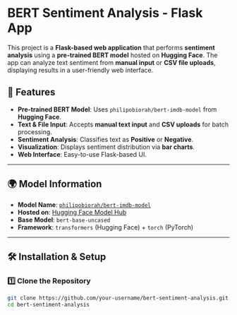 # **BERT Sentiment Analysis - Flask App**
This project is a **Flask-based web application** that performs **sentiment analysis** using a **pre-trained BERT model** hosted on **Hugging Face**. The app can analyze text sentiment from **manual input** or **CSV file uploads**, displaying results in a user-friendly web interface.

## **🚀 Features**
- **Pre-trained BERT Model**: Uses `philipobiorah/bert-imdb-model` from **Hugging Face**.
- **Text & File Input**: Accepts **manual text input** and **CSV uploads** for batch processing.
- **Sentiment Analysis**: Classifies text as **Positive** or **Negative**.
- **Visualization**: Displays sentiment distribution via **bar charts**.
- **Web Interface**: Easy-to-use Flask-based UI.

---

## **🌍 Model Information**
- **Model Name**: [`philipobiorah/bert-imdb-model`](https://huggingface.co/philipobiorah/bert-imdb-model)
- **Hosted on**: [Hugging Face Model Hub](https://huggingface.co/philipobiorah/bert-imdb-model)
- **Base Model**: `bert-base-uncased`
- **Framework**: `transformers` (Hugging Face) + `torch` (PyTorch)

---

## **🛠 Installation & Setup**
### **1️⃣ Clone the Repository**
```bash
git clone https://github.com/your-username/bert-sentiment-analysis.git
cd bert-sentiment-analysis
